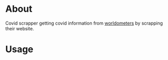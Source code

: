 <h1>About</h1>
<p>Covid scrapper getting covid information from <a href="https://www.worldometers.info/coronavirus/#countries">worldometers</a> by scrapping their website.</p>
<h1>Usage</h1>
